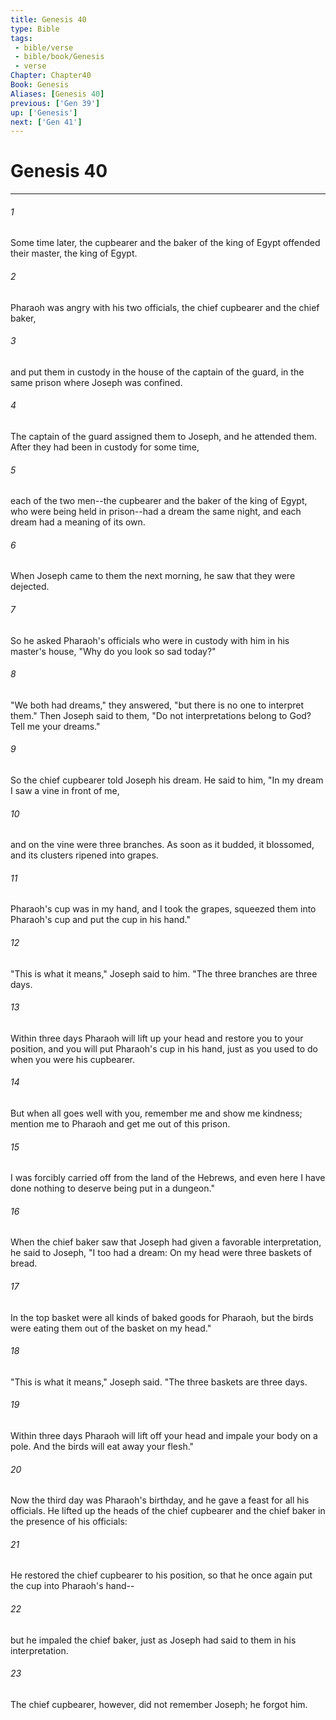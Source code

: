 ```yaml
---
title: Genesis 40
type: Bible
tags:
 - bible/verse
 - bible/book/Genesis
 - verse
Chapter: Chapter40
Book: Genesis
Aliases: [Genesis 40]
previous: ['Gen 39']
up: ['Genesis']
next: ['Gen 41']
---
```

# Genesis 40

***


###### 1 
Some time later, the cupbearer and the baker of the king of Egypt offended their master, the king of Egypt. 

###### 2 
Pharaoh was angry with his two officials, the chief cupbearer and the chief baker, 

###### 3 
and put them in custody in the house of the captain of the guard, in the same prison where Joseph was confined. 

###### 4 
The captain of the guard assigned them to Joseph, and he attended them. After they had been in custody for some time, 

###### 5 
each of the two men--the cupbearer and the baker of the king of Egypt, who were being held in prison--had a dream the same night, and each dream had a meaning of its own. 

###### 6 
When Joseph came to them the next morning, he saw that they were dejected. 

###### 7 
So he asked Pharaoh's officials who were in custody with him in his master's house, "Why do you look so sad today?" 

###### 8 
"We both had dreams," they answered, "but there is no one to interpret them." Then Joseph said to them, "Do not interpretations belong to God? Tell me your dreams." 

###### 9 
So the chief cupbearer told Joseph his dream. He said to him, "In my dream I saw a vine in front of me, 

###### 10 
and on the vine were three branches. As soon as it budded, it blossomed, and its clusters ripened into grapes. 

###### 11 
Pharaoh's cup was in my hand, and I took the grapes, squeezed them into Pharaoh's cup and put the cup in his hand." 

###### 12 
"This is what it means," Joseph said to him. "The three branches are three days. 

###### 13 
Within three days Pharaoh will lift up your head and restore you to your position, and you will put Pharaoh's cup in his hand, just as you used to do when you were his cupbearer. 

###### 14 
But when all goes well with you, remember me and show me kindness; mention me to Pharaoh and get me out of this prison. 

###### 15 
I was forcibly carried off from the land of the Hebrews, and even here I have done nothing to deserve being put in a dungeon." 

###### 16 
When the chief baker saw that Joseph had given a favorable interpretation, he said to Joseph, "I too had a dream: On my head were three baskets of bread. 

###### 17 
In the top basket were all kinds of baked goods for Pharaoh, but the birds were eating them out of the basket on my head." 

###### 18 
"This is what it means," Joseph said. "The three baskets are three days. 

###### 19 
Within three days Pharaoh will lift off your head and impale your body on a pole. And the birds will eat away your flesh." 

###### 20 
Now the third day was Pharaoh's birthday, and he gave a feast for all his officials. He lifted up the heads of the chief cupbearer and the chief baker in the presence of his officials: 

###### 21 
He restored the chief cupbearer to his position, so that he once again put the cup into Pharaoh's hand-- 

###### 22 
but he impaled the chief baker, just as Joseph had said to them in his interpretation. 

###### 23 
The chief cupbearer, however, did not remember Joseph; he forgot him. 
